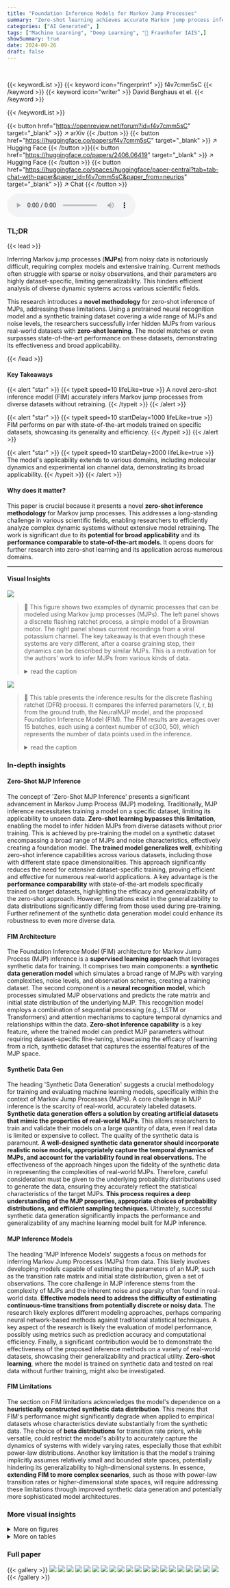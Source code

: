```yaml
---
title: "Foundation Inference Models for Markov Jump Processes"
summary: "Zero-shot learning achieves accurate Markov jump process inference across diverse datasets, eliminating the need for extensive model retraining."
categories: ["AI Generated", ]
tags: ["Machine Learning", "Deep Learning", "🏢 Fraunhofer IAIS",]
showSummary: true
date: 2024-09-26
draft: false
---
```


<br>

{{< keywordList >}}
{{< keyword icon="fingerprint" >}} f4v7cmm5sC {{< /keyword >}}
{{< keyword icon="writer" >}} David Berghaus et el. {{< /keyword >}}
 
{{< /keywordList >}}

{{< button href="https://openreview.net/forum?id=f4v7cmm5sC" target="_blank" >}}
↗ arXiv
{{< /button >}}
{{< button href="https://huggingface.co/papers/f4v7cmm5sC" target="_blank" >}}
↗ Hugging Face
{{< /button >}}{{< button href="https://huggingface.co/papers/2406.06419" target="_blank" >}}
↗ Hugging Face
{{< /button >}}
{{< button href="https://huggingface.co/spaces/huggingface/paper-central?tab=tab-chat-with-paper&paper_id=f4v7cmm5sC&paper_from=neurips" target="_blank" >}}
↗ Chat
{{< /button >}}




<audio controls>
    <source src="https://ai-paper-reviewer.com/f4v7cmm5sC/podcast.wav" type="audio/wav">
    Your browser does not support the audio element.
</audio>


### TL;DR


{{< lead >}}

Inferring Markov jump processes (**MJPs**) from noisy data is notoriously difficult, requiring complex models and extensive training.  Current methods often struggle with sparse or noisy observations, and their parameters are highly dataset-specific, limiting generalizability. This hinders efficient analysis of diverse dynamic systems across various scientific fields. 

This research introduces a **novel methodology** for zero-shot inference of MJPs, addressing these limitations. Using a pretrained neural recognition model and a synthetic training dataset covering a wide range of MJPs and noise levels, the researchers successfully infer hidden MJPs from various real-world datasets with **zero-shot learning**.  The model matches or even surpasses state-of-the-art performance on these datasets, demonstrating its effectiveness and broad applicability.

{{< /lead >}}


#### Key Takeaways

{{< alert "star" >}}
{{< typeit speed=10 lifeLike=true >}} A novel zero-shot inference model (FIM) accurately infers Markov jump processes from diverse datasets without retraining. {{< /typeit >}}
{{< /alert >}}

{{< alert "star" >}}
{{< typeit speed=10 startDelay=1000 lifeLike=true >}} FIM performs on par with state-of-the-art models trained on specific datasets, showcasing its generality and efficiency. {{< /typeit >}}
{{< /alert >}}

{{< alert "star" >}}
{{< typeit speed=10 startDelay=2000 lifeLike=true >}} The model's applicability extends to various domains, including molecular dynamics and experimental ion channel data, demonstrating its broad applicability. {{< /typeit >}}
{{< /alert >}}

#### Why does it matter?
This paper is crucial because it presents a novel **zero-shot inference methodology** for Markov jump processes.  This addresses a long-standing challenge in various scientific fields, enabling researchers to efficiently analyze complex dynamic systems without extensive model retraining.  The work is significant due to its **potential for broad applicability** and its **performance comparable to state-of-the-art models**. It opens doors for further research into zero-shot learning and its application across numerous domains.

------
#### Visual Insights



![](https://ai-paper-reviewer.com/f4v7cmm5sC/figures_1_1.jpg)

> 🔼 This figure shows two examples of dynamic processes that can be modeled using Markov jump processes (MJPs). The left panel shows a discrete flashing ratchet process, a simple model of a Brownian motor. The right panel shows current recordings from a viral potassium channel. The key takeaway is that even though these systems are very different, after a coarse graining step, their dynamics can be described by similar MJPs. This is a motivation for the authors' work to infer MJPs from various kinds of data.
> <details>
> <summary>read the caption</summary>
> Figure 1: Processes of very different nature (seem to) feature similar jump processes. Left: State values (blue circles) recorded from the discrete flashing ratchet process (black line). Right: Current signal (blue line) recorded from the viral potassium channel KcvMT35, together with one possible coarse-grained representation (black line).
> </details>





![](https://ai-paper-reviewer.com/f4v7cmm5sC/tables_6_1.jpg)

> 🔼 This table presents the inference results for the discrete flashing ratchet (DFR) process. It compares the inferred parameters (V, r, b) from the ground truth, the NeuralMJP model, and the proposed Foundation Inference Model (FIM). The FIM results are averages over 15 batches, each using a context number of c(300, 50), which represents the number of data points used in the inference.
> <details>
> <summary>read the caption</summary>
> Table 1: Inference of the discrete flashing ratchet process. The FIM results correspond to FIM evaluations with context number c(300, 50), averaged over 15 batches.
> </details>





### In-depth insights


#### Zero-Shot MJP Inference
The concept of 'Zero-Shot MJP Inference' presents a significant advancement in Markov Jump Process (MJP) modeling.  Traditionally, MJP inference necessitates training a model on a specific dataset, limiting its applicability to unseen data.  **Zero-shot learning bypasses this limitation**, enabling the model to infer hidden MJPs from diverse datasets without prior training. This is achieved by pre-training the model on a synthetic dataset encompassing a broad range of MJPs and noise characteristics, effectively creating a foundation model.  **The trained model generalizes well**, exhibiting zero-shot inference capabilities across various datasets, including those with different state space dimensionalities.  This approach significantly reduces the need for extensive dataset-specific training, proving efficient and effective for numerous real-world applications.  A key advantage is the **performance comparability** with state-of-the-art models specifically trained on target datasets, highlighting the efficacy and generalizability of the zero-shot approach.  However, limitations exist in the generalizability to data distributions significantly differing from those used during pre-training.  Further refinement of the synthetic data generation model could enhance its robustness to even more diverse data.

#### FIM Architecture
The Foundation Inference Model (FIM) architecture for Markov Jump Process (MJP) inference is a **supervised learning approach** that leverages synthetic data for training.  It comprises two main components: a **synthetic data generation model** which simulates a broad range of MJPs with varying complexities, noise levels, and observation schemes, creating a training dataset.  The second component is a **neural recognition model**, which processes simulated MJP observations and predicts the rate matrix and initial state distribution of the underlying MJP.  This recognition model employs a combination of sequential processing (e.g., LSTM or Transformers) and attention mechanisms to capture temporal dynamics and relationships within the data.  **Zero-shot inference capability** is a key feature, where the trained model can predict MJP parameters without requiring dataset-specific fine-tuning, showcasing the efficacy of learning from a rich, synthetic dataset that captures the essential features of the MJP space.

#### Synthetic Data Gen
The heading 'Synthetic Data Generation' suggests a crucial methodology for training and evaluating machine learning models, specifically within the context of Markov Jump Processes (MJPs).  A core challenge in MJP inference is the scarcity of real-world, accurately labeled datasets. **Synthetic data generation offers a solution by creating artificial datasets that mimic the properties of real-world MJPs**. This allows researchers to train and validate their models on a large quantity of data, even if real data is limited or expensive to collect. The quality of the synthetic data is paramount. **A well-designed synthetic data generator should incorporate realistic noise models, appropriately capture the temporal dynamics of MJPs, and account for the variability found in real observations.** The effectiveness of the approach hinges upon the fidelity of the synthetic data in representing the complexities of real-world MJPs.  Therefore, careful consideration must be given to the underlying probability distributions used to generate the data, ensuring they accurately reflect the statistical characteristics of the target MJPs.  **This process requires a deep understanding of the MJP properties, appropriate choices of probability distributions, and efficient sampling techniques.** Ultimately, successful synthetic data generation significantly impacts the performance and generalizability of any machine learning model built for MJP inference.

#### MJP Inference Models
The heading 'MJP Inference Models' suggests a focus on methods for inferring Markov Jump Processes (MJPs) from data.  This likely involves developing models capable of estimating the parameters of an MJP, such as the transition rate matrix and initial state distribution, given a set of observations. The core challenge in MJP inference stems from the complexity of MJPs and the inherent noise and sparsity often found in real-world data.  **Effective models need to address the difficulty of estimating continuous-time transitions from potentially discrete or noisy data**.  The research likely explores different modeling approaches, perhaps comparing neural network-based methods against traditional statistical techniques.  A key aspect of the research is likely the evaluation of model performance, possibly using metrics such as prediction accuracy and computational efficiency.  Finally, a significant contribution would be to demonstrate the effectiveness of the proposed inference methods on a variety of real-world datasets, showcasing their generalizability and practical utility. **Zero-shot learning**, where the model is trained on synthetic data and tested on real data without further training, might also be investigated.

#### FIM Limitations
The section on FIM limitations acknowledges the model's dependence on a **heuristically constructed synthetic data distribution**.  This means that FIM's performance might significantly degrade when applied to empirical datasets whose characteristics deviate substantially from the synthetic data.  The choice of **beta distributions** for transition rate priors, while versatile, could restrict the model's ability to accurately capture the dynamics of systems with widely varying rates, especially those that exhibit power-law distributions. Another key limitation is that the model's training implicitly assumes relatively small and bounded state spaces, potentially hindering its generalizability to high-dimensional systems.  In essence, **extending FIM to more complex scenarios**, such as those with power-law transition rates or higher-dimensional state spaces, will require addressing these limitations through improved synthetic data generation and potentially more sophisticated model architectures.


### More visual insights

<details>
<summary>More on figures
</summary>


![](https://ai-paper-reviewer.com/f4v7cmm5sC/figures_2_1.jpg)

> 🔼 This figure illustrates the Foundation Inference Model (FIM) for Markov Jump Processes (MJPs). The left panel shows the graphical model for synthetic data generation, which involves generating MJP trajectories, observation times, and noise, resulting in a dataset of observed MJPs.  The right panel depicts the inference model architecture, where an attention network processes K different time series to produce a global representation. This representation is then passed through feed-forward networks to estimate the intensity rate matrix (F), variance of F, and initial distribution (π0) of the hidden MJP.
> <details>
> <summary>read the caption</summary>
> Figure 2: Foundation Inference Model (FIM) for MJP. Left: Graphical model of the FIM (synthetic) data generation mechanism. Filled (empty) circles represent observed (unobserved) random variables. The light-blue rectangle represents the continuous-time MJP trajectory, which is observed discretely in time. See main text for details regarding notation. Right: Inference model. The network 41 is called K times to process K different time series. Their outputs is first processed by the attention network Ω₁ and then by the FNNs $1, $2 and 3 to obtain the estimates F, log Var F and 10, respectively.
> </details>



![](https://ai-paper-reviewer.com/f4v7cmm5sC/figures_6_1.jpg)

> 🔼 This figure illustrates the six-state discrete flashing ratchet model.  The model consists of a ring of six states representing different potential energy levels for a particle.  The potential is periodically switched on and off at rate *r*.  When the potential is on, the particle transitions between states 0, 1, and 2 with rates *f<sub>ij</sub><sup>on</sup>*. When the potential is off, the particle transitions between states 3, 4, and 5 with rates *f<sub>ij</sub><sup>off</sup>*. The transitions between the 'on' and 'off' states (0-3, 1-4, 2-5) occur at rate *r*. The potential difference between adjacent states is *V* or *2V*, depending on the state.
> <details>
> <summary>read the caption</summary>
> Figure 3: Illustration of the six-state discrete flashing ratchet model. The potential V is switched on and off at rate r. The transition rates for, foff allow the particle to propagate through the ring.
> </details>



![](https://ai-paper-reviewer.com/f4v7cmm5sC/figures_7_1.jpg)

> 🔼 The left panel shows the time evolution of the probability distribution over the six states of the discrete flashing ratchet process. The black lines represent the prediction by the Foundation Inference Model (FIM), while the blue lines represent the ground truth. The right panel shows the total entropy production computed from the FIM's prediction as a function of the potential value (V).  Both plots demonstrate that FIM accurately infers the dynamics of the DFR process across a range of potential values.
> <details>
> <summary>read the caption</summary>
> Figure 4: Zero-shot inference of DFR process. Left: master eq. solution PMJP(x, t) as time evolves, wrt. the (averaged) FIM-inferred rate matrix is shown in black. The ground-truth solution is shown in blue. Right: Total entropy production computed from FIM (over a time-horizon T = 2.5 [a.u.]). The model works remarkably well for a continuous range of potential values.
> </details>



![](https://ai-paper-reviewer.com/f4v7cmm5sC/figures_15_1.jpg)

> 🔼 This figure shows the distribution of the number of jumps observed in 1000 simulated Markov jump processes (MJPs), each with 300 paths, up to time 10.  The distributions are displayed for different state space dimensions (2D to 6D). The distributions are similar to those used in the training set, demonstrating the effectiveness of the data generation method in creating a representative dataset.
> <details>
> <summary>read the caption</summary>
> Figure 5: Distributions of the number of jumps per trajectory. We used the same distributions as the training set and sampled up to time 10. The figures are based on 1000 processes with 300 paths per process.
> </details>



![](https://ai-paper-reviewer.com/f4v7cmm5sC/figures_16_1.jpg)

> 🔼 The figure shows the distributions of relaxation times for Markov jump processes with state spaces of different dimensions.  The red dashed line indicates the maximum sampling time used during training. The percentages of processes that converge to oscillating distributions (OP) and those exceeding the maximum sampling time (NCP) are also provided for each dimensionality. The distributions illustrate the range of relaxation times observed in the simulated data.
> <details>
> <summary>read the caption</summary>
> Figure 6: Distributions of the relaxation times. We also report the percentage of processes that converge into an oscillating distribution (OP) and the percentage of processes that have a relaxation time which is larger than the maximum sampling time (NCP) of our training data (given by tend = 10). The figures are based on 1000 processes.
> </details>



![](https://ai-paper-reviewer.com/f4v7cmm5sC/figures_20_1.jpg)

> 🔼 This figure presents an ablation study evaluating the impact of different hyperparameter settings on the RMSE of the model.  It shows how changes in the hidden size of the path encoder (ψ₁), the architecture size of ψ₁, and ψ₂, and the hidden size of the attention network (Ω₁) affect the model's performance. The results suggest that the path encoder and its first feed-forward layer (φ₁) are particularly sensitive to hyperparameter changes, while the impact of the attention network is less pronounced.
> <details>
> <summary>read the caption</summary>
> Figure 7: Impact of Hyperparameters on RMSE. The figure shows four line plots illustrating the effect of hyperparameters on model RMSE. The first plot shows RMSE increases with larger 41 hidden sizes, being lowest at 256. The second plot indicates lower RMSE with a larger 41 architecture size ([2x128]). The third plot shows minimal RMSE impact from 42 architecture size. The fourth plot shows RMSE stability across different Ω₁ hidden sizes, with slight variations based on 41. This highlights the importance of tuning 41 and 41 for optimal performance.
> </details>



![](https://ai-paper-reviewer.com/f4v7cmm5sC/figures_22_1.jpg)

> 🔼 This figure shows the average Hellinger distance between the model's predictions and the ground truth for different values of the potential V. The average Hellinger distance is computed using 100 histograms for each potential value.  As expected, the distance decreases as the potential V approaches the target value of 1. The error bars represent the standard deviation of the Hellinger distances.
> <details>
> <summary>read the caption</summary>
> Figure 8: Time-Average Hellinger distance for varying potentials on the DFR. The plot shows the Hellinger distance to a target dataset that was sampled from a DFR with V = 1 on a grid of 50 points between 0 and 2.5. The means and standard deviations were computed by sampling 100 histograms per dataset. As expected, the distance decreases as the voltage gets closer to the voltage of the target dataset. We also remark that the scale of the distances gets smaller as one takes more paths into account and converge to the distance of the solutions of the master equation.
> </details>



![](https://ai-paper-reviewer.com/f4v7cmm5sC/figures_23_1.jpg)

> 🔼 This figure compares the clustering results of the Alanine Dipeptide dataset using two different methods: KMeans and NeuralMJP.  It visually demonstrates how each method groups the data points into different clusters (representing different conformational states). The figure is crucial in the context of the paper because it shows how the choice of coarse-graining method (KMeans vs NeuralMJP) can influence the subsequent analysis and inference of Markov jump processes (MJPs). The differences in clustering observed in Figure 9 lead to differences in the learned MJP models, highlighting the impact of the preprocessing step on downstream inference results.
> <details>
> <summary>read the caption</summary>
> Figure 9: Comparison of the classifications between KMeans (left) and NeuralMJP (right).
> </details>



![](https://ai-paper-reviewer.com/f4v7cmm5sC/figures_24_1.jpg)

> 🔼 This figure shows two examples of time series data exhibiting jump processes. The left panel shows data from a discrete flashing ratchet process, illustrating the discrete jumps between states. The right panel shows a current signal from a viral potassium channel, also demonstrating jumps between different levels of activity. This figure highlights that seemingly different systems, after coarse-graining, can exhibit similar jump-process dynamics.
> <details>
> <summary>read the caption</summary>
> Figure 1: Processes of very different nature (seem to) feature similar jump processes. Left: State values (blue circles) recorded from the discrete flashing ratchet process (black line). Right: Current signal (blue line) recorded from the viral potassium channel KcvMT35, together with one possible coarse-grained representation (black line).
> </details>



![](https://ai-paper-reviewer.com/f4v7cmm5sC/figures_27_1.jpg)

> 🔼 This figure shows the classification of a protein folding dataset into two states, Low and High, using a Gaussian Mixture Model (GMM). The GMM classifier learns a decision boundary close to a radius of 2. The plot likely displays the radius values on the y-axis and time or simulation steps on the x-axis. Each point represents a data point from the dataset, with different colors (or shapes) possibly indicating the Low and High states. This visualization helps understand how well the GMM classifier separates the two states based on the radius feature.
> <details>
> <summary>read the caption</summary>
> Figure 11: Classification of the protein folding dataset into a Low and a High state. The GMM-Classifier has learned a decision boundary close to the radius 2.
> </details>



</details>




<details>
<summary>More on tables
</summary>


![](https://ai-paper-reviewer.com/f4v7cmm5sC/tables_8_1.jpg)
> 🔼 This table compares the performance of NeuralMJP and FIM by calculating the time-averaged Hellinger distance between the empirical processes and samples generated by each model.  A lower Hellinger distance indicates better performance, meaning the model's generated samples more closely resemble the actual empirical data. The mean and standard deviation are computed from 100 sets of histograms, providing a measure of variability and confidence in the results.
> <details>
> <summary>read the caption</summary>
> Table 2: Time-averaged Hellinger distances between empirical processes and samples from either NeuralMJP or FIM [in a le-2 scale] (lower is better). Mean and std. are computed from a set of 100 histograms
> </details>

![](https://ai-paper-reviewer.com/f4v7cmm5sC/tables_9_1.jpg)
> 🔼 This table compares the stationary distributions and relaxation time scales obtained from three different models: VAMPNETS, NEURALMJP, and FIM, for the Alanine Dipeptide (ADP) process. The stationary distribution shows the probability of the system being in each of the six metastable states. The relaxation time scales represent the time it takes for the system to converge to its stationary distribution from different initial states. The table demonstrates that FIM's results are in good agreement with the other two models.
> <details>
> <summary>read the caption</summary>
> Table 4: Left: stationary distribution of the ADP process. The states are ordered in such a way that the ADP conformations associated with a given state are comparable between the VampNets and NeuralMJP CGRs. Right: relaxation time scales to stationarity. FIM agrees well with both baselines.
> </details>

![](https://ai-paper-reviewer.com/f4v7cmm5sC/tables_14_1.jpg)
> 🔼 This table presents the time-averaged Hellinger distances, a measure of similarity between probability distributions, calculated between empirical processes and samples generated by two models: NeuralMJP and FIM.  Lower values indicate better agreement between the models' generated samples and the real data. The mean and standard deviation of the distances are calculated from 100 histogram comparisons for each dataset. The distances are scaled by 1e-2.
> <details>
> <summary>read the caption</summary>
> Table 2: Time-averaged Hellinger distances between empirical processes and samples from either NeuralMJP or FIM [in a le-2 scale] (lower is better). Mean and std. are computed from a set of 100 histograms.
> </details>

![](https://ai-paper-reviewer.com/f4v7cmm5sC/tables_19_1.jpg)
> 🔼 This table presents the ablation study by comparing the performance of different model architectures and attention mechanisms with varying numbers of paths.  The results show that increasing the number of paths consistently reduces the RMSE, indicating that considering more paths during training improves accuracy.  The best performance is achieved by using a BiLSTM or Transformer network with learnable query attention and a higher number of paths.
> <details>
> <summary>read the caption</summary>
> Table 5: Comparison of model features with different number of paths and their RMSE. This table presents an ablation study comparing the performance of models using BiLSTM and Transformer architectures, with and without self-attention and learnable query attention, across different numbers of paths (1, 100, and 300). The performance is measured by the Root Mean Square Error (RMSE), with lower values indicating better model accuracy. The study highlights that both the architectural choices and the number of paths significantly impact model performance, with the best results achieved using a combination of attention mechanisms and a higher number of paths.
> </details>

![](https://ai-paper-reviewer.com/f4v7cmm5sC/tables_20_1.jpg)
> 🔼 This table presents the results of evaluating two different Foundation Inference Models (FIMs), FIM-MJP 1% and FIM-MJP 10%, on synthetic datasets with varying levels of noise (1% and 10%).  The models were trained on synthetic data with either 1% or 10% noise respectively.  The table shows the root mean squared error (RMSE) for each model on each noise level. The RMSE is calculated as a weighted average across datasets with different numbers of states, which allows for better comparison of model performance across varying datasets.
> <details>
> <summary>read the caption</summary>
> Table 6: Performance of FIM-MJP 1% and FIM-MJP 10% on synthetic datasets with different noise levels. We use a weighted average among the datasets with different numbers of states to compute a final RMSE.
> </details>

![](https://ai-paper-reviewer.com/f4v7cmm5sC/tables_21_1.jpg)
> 🔼 This table compares the performance of two models on synthetic datasets with different numbers of states. The 'Multi-State' model was trained on datasets with a varying number of states (2-6), while the '6-State' model was trained only on datasets with 6 states. The RMSE (Root Mean Square Error) and confidence values are reported for each model and number of states.  Lower RMSE values indicate better performance.
> <details>
> <summary>read the caption</summary>
> Table 7: Performance of the multi-state and six-state models (which has only been trained on processes with six states) on synthetic test sets with varying number of states
> </details>

![](https://ai-paper-reviewer.com/f4v7cmm5sC/tables_21_2.jpg)
> 🔼 This table presents the results of an ablation study on the performance of the FIM-MJP model with different numbers of paths during evaluation on the Discrete Flashing Ratchet (DFR) dataset.  It compares the Root Mean Square Error (RMSE) and confidence of the model using two different attention mechanisms: learnable query attention (LQ) and self-attention (SA). The table shows that increasing the number of paths generally improves the RMSE and confidence. However, it also shows that significantly exceeding the training range (300 paths) leads to poor performance, especially for the self-attention mechanism.
> <details>
> <summary>read the caption</summary>
> Table 8: Performance of FIM-MJP 1% given varying number of paths during the evaluation on the DFR dataset with regular grid. (LQ) denotes learnable-query-attention (see section D.1), (SA) denotes self-attention.
> </details>

![](https://ai-paper-reviewer.com/f4v7cmm5sC/tables_22_1.jpg)
> 🔼 This table presents the time-averaged Hellinger distances, a measure of similarity between probability distributions.  It compares the distances between empirical processes (real-world data) and samples generated by two different models: NeuralMJP and FIM.  Lower values indicate better model performance (i.e. a closer match between the model-generated data and the real data). The averages and standard deviations are calculated from 100 histogram comparisons.
> <details>
> <summary>read the caption</summary>
> Table 2: Time-averaged Hellinger distances between empirical processes and samples from either NeuralMJP or FIM [in a le-2 scale] (lower is better). Mean and std. are computed from a set of 100 histograms.
> </details>

![](https://ai-paper-reviewer.com/f4v7cmm5sC/tables_23_1.jpg)
> 🔼 This table compares the performance of different models (NeuralMJP, FIM-MJP with 1% noise, and FIM-MJP with 10% noise) by calculating the time-averaged Hellinger distance between the model predictions and the target datasets. The datasets used include Alanine Dipeptide (ADP), Ion Channel, Protein Folding, and Discrete Flashing Ratchet (DFR). Lower Hellinger distance indicates better model performance. The results show that FIM-MJP performs comparably to NeuralMJP, even with the presence of noise. The high variance observed for the protein folding dataset is attributed to the models' near-perfect predictions.
> <details>
> <summary>read the caption</summary>
> Table 9: Comparison of the time-average Hellinger distances for various models. We used the same labels as NeuralMJP to make the results comparable. The errors are the standard deviation among 100 sampled histograms. The target datasets contain 200 paths for ADP, 1500 paths for Ion Channel, 2000 paths for Protein Folding and 1000 paths for the DFR. The distances are reported in a scale 1e-2. We remark that the high variance of the distances on the Protein Folding dataset is caused by the models performing basically perfect predictions, which causes the oscillations to be noise. We verified this claim by confirming that the distances of the predictions of the models are as small as the distance of the target dataset to additional simulated data.
> </details>

![](https://ai-paper-reviewer.com/f4v7cmm5sC/tables_24_1.jpg)
> 🔼 This table compares the stationary distribution and relaxation time scales obtained from three different methods: VAMPNETS, NeuralMJP, and FIM.  The left side shows the stationary distribution (probability of being in each state) for the alanine dipeptide (ADP) process, ensuring that the states are comparable across the different methods used for coarse-grained representation. The right side displays the relaxation times to stationarity, offering a measure of how quickly the system reaches a steady state. The results illustrate that the FIM model's estimations are highly consistent with those produced by the other two methods.
> <details>
> <summary>read the caption</summary>
> Table 4: Left: stationary distribution of the ADP process. The states are ordered in such a way that the ADP conformations associated with a given state are comparable between the VampNets and NeuralMJP CGRs. Right: relaxation time scales to stationarity. FIM agrees well with both baselines.
> </details>

![](https://ai-paper-reviewer.com/f4v7cmm5sC/tables_24_2.jpg)
> 🔼 This table presents the time-averaged Hellinger distances, a measure of similarity between probability distributions, calculated between empirical processes (real-world data) and samples generated by two different models: NeuralMJP and FIM.  Lower values indicate higher similarity, meaning the model's generated samples more closely resemble the real-world data.  The results are averaged over 100 histogram comparisons, with standard deviations provided to show the variability of the estimates.
> <details>
> <summary>read the caption</summary>
> Table 2: Time-averaged Hellinger distances between empirical processes and samples from either NeuralMJP or FIM [in a le-2 scale] (lower is better). Mean and std. are computed from a set of 100 histograms
> </details>

![](https://ai-paper-reviewer.com/f4v7cmm5sC/tables_25_1.jpg)
> 🔼 The table compares the intensity matrices obtained from different models for the ion channel dataset.  The models compared include NeuralMJP, and FIM-MJP with 1% and 10% noise levels, using both NeuralMJP labels and GMM labels. Due to the small size of the dataset, error bars cannot be reliably calculated, making comparison less precise than for other datasets with more samples.
> <details>
> <summary>read the caption</summary>
> Table 13: Comparison of intensity matrices for the ion channel dataset. We cannot report error bars here because the dataset is so small that it gets processed in a single batch.
> </details>

![](https://ai-paper-reviewer.com/f4v7cmm5sC/tables_25_2.jpg)
> 🔼 This table presents the stationary distributions obtained from different models for the switching ion channel experiment.  The results show that the FIM model, even without fine-tuning, achieves results comparable to other state-of-the-art methods. The FIM-NMJP and FIM-GMM results represent inferences from two different coarse-grained representations of the data, demonstrating the model's robustness to different preprocessing choices.
> <details>
> <summary>read the caption</summary>
> Table 3: Stationary distribution inferred from the switching ion channel experiment. FIM-NMJP and FIM-GMM correspond to our inference from different coarse-grained representations. The results agree well.
> </details>

![](https://ai-paper-reviewer.com/f4v7cmm5sC/tables_25_3.jpg)
> 🔼 This table compares the mean first-passage times (MFPTs) for transitions between three states of a switching ion channel model, as predicted by various methods: Köhs et al. (2021), NeuralMJP, and the proposed FIM (Foundation Inference Model) with different noise levels and label types (NeuralMJP or GMM).  MFPT values represent the average time taken for the system to transition from one state to another. The table allows assessing the accuracy of the FIM's predictions compared to established methods.
> <details>
> <summary>read the caption</summary>
> Table 15: Mean first-passage times of the predictions of various models on the Switching Ion Channel dataset. We compare against (Köhs et al., 2021) and NeuralMJP (Seifner and Sánchez, 2023). Entry j in row i is mean first-passage time of transition i→j of the corresponding model.
> </details>

![](https://ai-paper-reviewer.com/f4v7cmm5sC/tables_26_1.jpg)
> 🔼 This table compares the intensity matrices obtained from the ground truth, FIM-MJP with 1% noise, and FIM-MJP with 10% noise for the Discrete Flashing Ratchet (DFR) process using an irregular grid.  Each model's matrix is shown, providing a comparison of the estimated transition rates between states with varying levels of noise in the observation data.
> <details>
> <summary>read the caption</summary>
> Table 16: Comparison of intensity matrices for the DFR dataset on the irregular grid.
> </details>

![](https://ai-paper-reviewer.com/f4v7cmm5sC/tables_27_1.jpg)
> 🔼 This table presents a comparison of the stationary distributions obtained from various models on the protein folding dataset. The models compared include MARDT ET AL. (2017), NEURALMJP, and different versions of FIM-MJP (with varying noise levels and labeling methods).  The stationary distribution is represented by the probabilities of being in a Low or High state, reflecting the folded and unfolded conformations of the protein. The table helps assess the accuracy of different models in predicting the equilibrium state of the protein-folding process.
> <details>
> <summary>read the caption</summary>
> Table 18: Stationary distribution of the model predictions on the protein folding dataset
> </details>

![](https://ai-paper-reviewer.com/f4v7cmm5sC/tables_27_2.jpg)
> 🔼 This table compares the predicted transition rates between the low and high states for different models on a protein folding dataset.  The models include NeuralMJP and various versions of the FIM-MJP model with differing noise levels (1% and 10%) and data labeling methods (NeuralMJP labels and GMM labels).  The transition rates are presented as Low STD → HIGH STD and HIGH STD → LOW STD, representing the transition probabilities from a low standard deviation state to a high standard deviation state and vice versa.
> <details>
> <summary>read the caption</summary>
> Table 17: Predicted transition rates on the protein folding dataset
> </details>

![](https://ai-paper-reviewer.com/f4v7cmm5sC/tables_28_1.jpg)
> 🔼 This table presents the transition rates for a two-mode switching system.  The results are compared to those from Köhs et al. (2021) and NeuralMJP.  Error bars are not reported because the dataset size is too small for reliable statistical measures.
> <details>
> <summary>read the caption</summary>
> Table 19: Two-Mode Switching System transition rates. We do not report error bars here because the dataset is so small that it runs in a single batch.
> </details>

![](https://ai-paper-reviewer.com/f4v7cmm5sC/tables_28_2.jpg)
> 🔼 This table presents the results of comparing the performance of the proposed FIM and the NeuralMJP model. The comparison is done based on the time-averaged Hellinger distance between the empirical processes and samples generated by each model. Lower values in the table indicate better performance. The mean and standard deviation are computed over 100 histograms for each comparison.
> <details>
> <summary>read the caption</summary>
> Table 2: Time-averaged Hellinger distances between empirical processes and samples from either NeuralMJP or FIM [in a le-2 scale] (lower is better). Mean and std. are computed from a set of 100 histograms
> </details>

</details>




### Full paper

{{< gallery >}}
<img src="https://ai-paper-reviewer.com/f4v7cmm5sC/1.png" class="grid-w50 md:grid-w33 xl:grid-w25" />
<img src="https://ai-paper-reviewer.com/f4v7cmm5sC/2.png" class="grid-w50 md:grid-w33 xl:grid-w25" />
<img src="https://ai-paper-reviewer.com/f4v7cmm5sC/3.png" class="grid-w50 md:grid-w33 xl:grid-w25" />
<img src="https://ai-paper-reviewer.com/f4v7cmm5sC/4.png" class="grid-w50 md:grid-w33 xl:grid-w25" />
<img src="https://ai-paper-reviewer.com/f4v7cmm5sC/5.png" class="grid-w50 md:grid-w33 xl:grid-w25" />
<img src="https://ai-paper-reviewer.com/f4v7cmm5sC/6.png" class="grid-w50 md:grid-w33 xl:grid-w25" />
<img src="https://ai-paper-reviewer.com/f4v7cmm5sC/7.png" class="grid-w50 md:grid-w33 xl:grid-w25" />
<img src="https://ai-paper-reviewer.com/f4v7cmm5sC/8.png" class="grid-w50 md:grid-w33 xl:grid-w25" />
<img src="https://ai-paper-reviewer.com/f4v7cmm5sC/9.png" class="grid-w50 md:grid-w33 xl:grid-w25" />
<img src="https://ai-paper-reviewer.com/f4v7cmm5sC/10.png" class="grid-w50 md:grid-w33 xl:grid-w25" />
<img src="https://ai-paper-reviewer.com/f4v7cmm5sC/11.png" class="grid-w50 md:grid-w33 xl:grid-w25" />
<img src="https://ai-paper-reviewer.com/f4v7cmm5sC/12.png" class="grid-w50 md:grid-w33 xl:grid-w25" />
<img src="https://ai-paper-reviewer.com/f4v7cmm5sC/13.png" class="grid-w50 md:grid-w33 xl:grid-w25" />
<img src="https://ai-paper-reviewer.com/f4v7cmm5sC/14.png" class="grid-w50 md:grid-w33 xl:grid-w25" />
<img src="https://ai-paper-reviewer.com/f4v7cmm5sC/15.png" class="grid-w50 md:grid-w33 xl:grid-w25" />
<img src="https://ai-paper-reviewer.com/f4v7cmm5sC/16.png" class="grid-w50 md:grid-w33 xl:grid-w25" />
<img src="https://ai-paper-reviewer.com/f4v7cmm5sC/17.png" class="grid-w50 md:grid-w33 xl:grid-w25" />
<img src="https://ai-paper-reviewer.com/f4v7cmm5sC/18.png" class="grid-w50 md:grid-w33 xl:grid-w25" />
<img src="https://ai-paper-reviewer.com/f4v7cmm5sC/19.png" class="grid-w50 md:grid-w33 xl:grid-w25" />
<img src="https://ai-paper-reviewer.com/f4v7cmm5sC/20.png" class="grid-w50 md:grid-w33 xl:grid-w25" />
{{< /gallery >}}